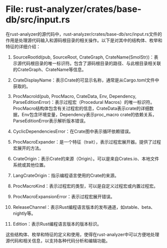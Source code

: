 # File: rust-analyzer/crates/base-db/src/input.rs

在rust-analyzer的源代码中，rust-analyzer/crates/base-db/src/input.rs文件的作用是处理源代码输入和源码根目录的相关操作。以下是对其中的结构体、枚举和特征的详细介绍：

1. SourceRootId(pub, SourceRoot, CrateGraph, CrateName(SmolStr))：表示源代码根目录的唯一标识符。包含了源码根目录的路径、与此根目录相关联的CrateGraph、CrateName等信息。

2. CrateDisplayName：表示Crate的可显示名称，通常是从Cargo.toml文件中获取的。

3. ProcMacroId(pub, ProcMacro, CrateData, Env, Dependency, ParseEditionError)：表示过程宏（Procedural Macros）的唯一标识符。 ProcMacro结构体包含有关过程宏的信息，CrateData表示crate的详细数据，Env包含环境变量，Dependency表示proc_macro crate的依赖关系，ParseEditionError表示解析版本错误。

4. CyclicDependenciesError：在Crate图中表示循环依赖错误。

5. ProcMacroExpander：是一个特征（trait），表示过程宏展开器。提供了过程宏展开的方法。

6. CrateOrigin：表示Crate的来源（Origin）。可以是来自Crates.io、本地文件系统或其他位置。

7. LangCrateOrigin：指示编程语言使用的Crate的来源。

8. ProcMacroKind：表示过程宏的类型，可以是自定义过程宏或内置过程宏。

9. ProcMacroExpansionError：表示过程宏展开错误。

10. ReleaseChannel：表示Rust编程语言版本的发布通道，如stable、beta、nightly等。

11. Edition：表示Rust编程语言版本的版本标识。

这些结构体、枚举和特征的定义和使用，使得在rust-analyzer中可以方便地处理源代码和相关信息，以支持各种代码分析和编辑功能。

